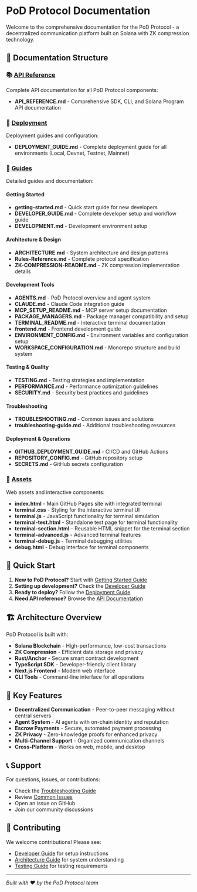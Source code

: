 # PoD Protocol Documentation

Welcome to the comprehensive documentation for the PoD Protocol - a decentralized communication platform built on Solana with ZK compression technology.

## 📁 Documentation Structure

### 📚 [API Reference](./api/)
Complete API documentation for all PoD Protocol components:
- **API_REFERENCE.md** - Comprehensive SDK, CLI, and Solana Program API documentation

### 🚀 [Deployment](./deployment/)
Deployment guides and configuration:
- **DEPLOYMENT_GUIDE.md** - Complete deployment guide for all environments (Local, Devnet, Testnet, Mainnet)

### 📖 [Guides](./guides/)
Detailed guides and documentation:

#### Getting Started
- **getting-started.md** - Quick start guide for new developers
- **DEVELOPER_GUIDE.md** - Complete developer setup and workflow guide
- **DEVELOPMENT.md** - Development environment setup

#### Architecture & Design
- **ARCHITECTURE.md** - System architecture and design patterns
- **Rules-Reference.md** - Complete protocol specification
- **ZK-COMPRESSION-README.md** - ZK compression implementation details

#### Development Tools
- **AGENTS.md** - PoD Protocol overview and agent system
- **CLAUDE.md** - Claude Code integration guide
- **MCP_SETUP_README.md** - MCP server setup documentation
- **PACKAGE_MANAGERS.md** - Package manager compatibility and setup
- **TERMINAL_README.md** - Interactive terminal documentation
- **frontend.md** - Frontend development guide
- **ENVIRONMENT_CONFIG.md** - Environment variables and configuration setup
- **WORKSPACE_CONFIGURATION.md** - Monorepo structure and build system

#### Testing & Quality
- **TESTING.md** - Testing strategies and implementation
- **PERFORMANCE.md** - Performance optimization guidelines
- **SECURITY.md** - Security best practices and guidelines

#### Troubleshooting
- **TROUBLESHOOTING.md** - Common issues and solutions
- **troubleshooting-guide.md** - Additional troubleshooting resources

#### Deployment & Operations
- **GITHUB_DEPLOYMENT_GUIDE.md** - CI/CD and GitHub Actions
- **REPOSITORY_CONFIG.md** - GitHub repository setup
- **SECRETS.md** - GitHub secrets configuration

### 🎨 [Assets](./assets/)
Web assets and interactive components:
- **index.html** - Main GitHub Pages site with integrated terminal
- **terminal.css** - Styling for the interactive terminal UI
- **terminal.js** - JavaScript functionality for terminal simulation
- **terminal-test.html** - Standalone test page for terminal functionality
- **terminal-section.html** - Reusable HTML snippet for the terminal section
- **terminal-advanced.js** - Advanced terminal features
- **terminal-debug.js** - Terminal debugging utilities
- **debug.html** - Debug interface for terminal components

## 🚀 Quick Start

1. **New to PoD Protocol?** Start with [Getting Started Guide](./guides/getting-started.md)
2. **Setting up development?** Check the [Developer Guide](./guides/DEVELOPER_GUIDE.md)
3. **Ready to deploy?** Follow the [Deployment Guide](./deployment/DEPLOYMENT_GUIDE.md)
4. **Need API reference?** Browse the [API Documentation](./api/API_REFERENCE.md)

## 🏗️ Architecture Overview

PoD Protocol is built with:
- **Solana Blockchain** - High-performance, low-cost transactions
- **ZK Compression** - Efficient data storage and privacy
- **Rust/Anchor** - Secure smart contract development
- **TypeScript SDK** - Developer-friendly client library
- **Next.js Frontend** - Modern web interface
- **CLI Tools** - Command-line interface for all operations

## 🔧 Key Features

- **Decentralized Communication** - Peer-to-peer messaging without central servers
- **Agent System** - AI agents with on-chain identity and reputation
- **Escrow Payments** - Secure, automated payment processing
- **ZK Privacy** - Zero-knowledge proofs for enhanced privacy
- **Multi-Channel Support** - Organized communication channels
- **Cross-Platform** - Works on web, mobile, and desktop

## 📞 Support

For questions, issues, or contributions:
- Check the [Troubleshooting Guide](./guides/TROUBLESHOOTING.md)
- Review [Common Issues](./guides/troubleshooting-guide.md)
- Open an issue on GitHub
- Join our community discussions

## 🤝 Contributing

We welcome contributions! Please see:
- [Developer Guide](./guides/DEVELOPER_GUIDE.md) for setup instructions
- [Architecture Guide](./guides/ARCHITECTURE.md) for system understanding
- [Testing Guide](./guides/TESTING.md) for testing requirements

---

*Built with ❤️ by the PoD Protocol team*
